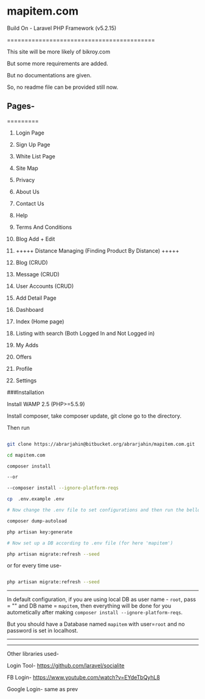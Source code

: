 # mapitem.com

Build On - Laravel PHP Framework (v5.2.15)

==========================================

This site will be more likely of bikroy.com

But some more requirements are added.

But no documentations are given.

So, no readme file can be provided still now.


## Pages-
=========

 1. Login Page

 2. Sign Up Page

 3. White List Page

 4. Site Map

 5. Privacy

 6. About Us

 7. Contact Us

 8. Help

 9. Terms And Conditions

 10. Blog Add + Edit

 11. +++++ Distance Managing (Finding Product By Distance) +++++

 12. Blog (CRUD)

 13. Message (CRUD)

 14. User Accounts (CRUD)

 15. Add Detail Page

 16. Dashboard

 17. Index (Home page)

 18. Listing with search (Both Logged In and Not Logged in)

 19. My Adds

 20. Offers

 21. Profile

 22. Settings


###Installation

Install WAMP 2.5 (PHP>=5.5.9)

Install composer, take composer update, git clone go to the directory.

Then run

```bash

git clone https://abrarjahin@bitbucket.org/abrarjahin/mapitem.com.git

cd mapitem.com

composer install

--or

--composer install --ignore-platform-reqs

cp  .env.example .env

# Now change the .env file to set configurations and then run the bellow codes

composer dump-autoload

php artisan key:generate

# Now set up a DB according to .env file (for here 'mapitem')

php artisan migrate:refresh --seed

```

or for every time use-

```bash

php artisan migrate:refresh --seed

```

-------------------------------------------------------------------------------

In default configuration, if you are using local DB as user name - `root`, pass = "" and DB name = `mapitem`, then everything will be done for you autometically after making `composer install --ignore-platform-reqs`.

But you should have a Database named `mapitem` with user=`root` and no password is set in localhost.

-------------------------------------------------------------------------------

------------------------

Other libraries used-

Login Tool- https://github.com/laravel/socialite

FB Login- https://www.youtube.com/watch?v=EYdeTbQyhL8

Google Login- same as prev